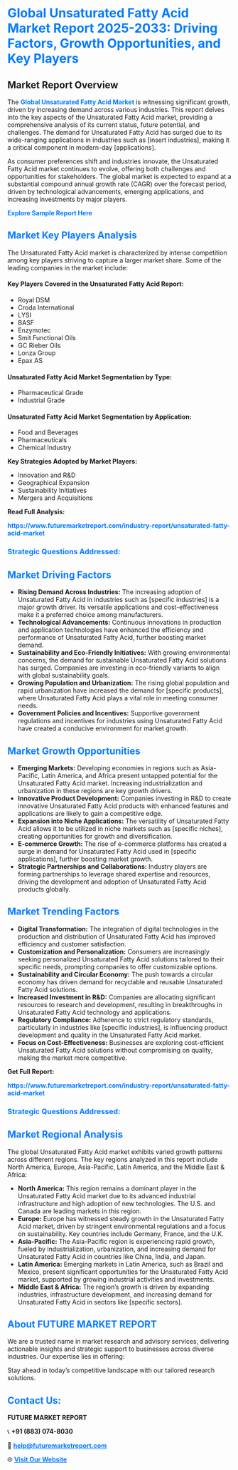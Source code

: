 <h1 style="color: #007BFF;">Global Unsaturated Fatty Acid Market Report 2025-2033: Driving Factors, Growth Opportunities, and Key Players</h1>

<section id="overview">
<h2>Market Report Overview</h2>
<p>The <a href="https://www.futuremarketreport.com/industry-report/unsaturated-fatty-acid-market" style="color: #007BFF; text-decoration: none;"><strong>Global Unsaturated Fatty Acid Market</strong></a> is witnessing significant growth, driven by increasing demand across various industries. This report delves into the key aspects of the Unsaturated Fatty Acid market, providing a comprehensive analysis of its current status, future potential, and challenges. The demand for Unsaturated Fatty Acid has surged due to its wide-ranging applications in industries such as [insert industries], making it a critical component in modern-day [applications].</p>
<p>As consumer preferences shift and industries innovate, the Unsaturated Fatty Acid market continues to evolve, offering both challenges and opportunities for stakeholders. The global market is expected to expand at a substantial compound annual growth rate (CAGR) over the forecast period, driven by technological advancements, emerging applications, and increasing investments by major players.</p>
</section>

<section id="overview">
<p><a href="https://www.futuremarketreport.com/request-sample/reportId=114506" style="color: #007BFF; text-decoration: none;"><strong>Explore Sample Report Here</strong></a></p>
</section>

<section id="key-players">
<h2 style="color: #007BFF;">Market Key Players Analysis</h2>
<p>The Unsaturated Fatty Acid market is characterized by intense competition among key players striving to capture a larger market share. Some of the leading companies in the market include:</p>
<h4>Key Players Covered in the Unsaturated Fatty Acid Report:</h4>
<ul><li>Royal DSM</li><li>Croda International</li><li>LYSI</li><li>BASF</li><li>Enzymotec</li><li>Smit Functional Oils</li><li>GC Rieber Oils</li><li>Lonza Group</li><li>Epax AS</li></ul>
<h4>Unsaturated Fatty Acid Market Segmentation by Type:</h4>
<ul><li>Pharmaceutical Grade</li><li>Industrial Grade</li></ul>

<h4>Unsaturated Fatty Acid Market Segmentation by Application:</h4>
<ul><li>Food and Beverages</li><li>Pharmaceuticals</li><li>Chemical Industry</li></ul>
<p><strong>Key Strategies Adopted by Market Players:</strong></p>
<ul>
<li>Innovation and R&D</li>
<li>Geographical Expansion</li>
<li>Sustainability Initiatives</li>
<li>Mergers and Acquisitions</li>
</ul>
</section>

<section>
<p><strong>Read Full Analysis: </strong></p><a href="https://www.futuremarketreport.com/industry-report/unsaturated-fatty-acid-market" style="color: #007BFF; text-decoration: none;"><strong>https://www.futuremarketreport.com/industry-report/unsaturated-fatty-acid-market</strong></a>
<h3 style="color: #007BFF;">Strategic Questions Addressed:</h3>
</section>

<section id="driving-factors">
<h2 style="color: #007BFF;">Market Driving Factors</h2>
<ul>
<li><strong>Rising Demand Across Industries:</strong> The increasing adoption of Unsaturated Fatty Acid in industries such as [specific industries] is a major growth driver. Its versatile applications and cost-effectiveness make it a preferred choice among manufacturers.</li>
<li><strong>Technological Advancements:</strong> Continuous innovations in production and application technologies have enhanced the efficiency and performance of Unsaturated Fatty Acid, further boosting market demand.</li>
<li><strong>Sustainability and Eco-Friendly Initiatives:</strong> With growing environmental concerns, the demand for sustainable Unsaturated Fatty Acid solutions has surged. Companies are investing in eco-friendly variants to align with global sustainability goals.</li>
<li><strong>Growing Population and Urbanization:</strong> The rising global population and rapid urbanization have increased the demand for [specific products], where Unsaturated Fatty Acid plays a vital role in meeting consumer needs.</li>
<li><strong>Government Policies and Incentives:</strong> Supportive government regulations and incentives for industries using Unsaturated Fatty Acid have created a conducive environment for market growth.</li>
</ul>
</section>

<section id="growth-opportunities">
<h2 style="color: #007BFF;">Market Growth Opportunities</h2>
<ul>
<li><strong>Emerging Markets:</strong> Developing economies in regions such as Asia-Pacific, Latin America, and Africa present untapped potential for the Unsaturated Fatty Acid market. Increasing industrialization and urbanization in these regions are key growth drivers.</li>
<li><strong>Innovative Product Development:</strong> Companies investing in R&D to create innovative Unsaturated Fatty Acid products with enhanced features and applications are likely to gain a competitive edge.</li>
<li><strong>Expansion into Niche Applications:</strong> The versatility of Unsaturated Fatty Acid allows it to be utilized in niche markets such as [specific niches], creating opportunities for growth and diversification.</li>
<li><strong>E-commerce Growth:</strong> The rise of e-commerce platforms has created a surge in demand for Unsaturated Fatty Acid used in [specific applications], further boosting market growth.</li>
<li><strong>Strategic Partnerships and Collaborations:</strong> Industry players are forming partnerships to leverage shared expertise and resources, driving the development and adoption of Unsaturated Fatty Acid products globally.</li>
</ul>
</section>

<section id="trending-factors">
<h2 style="color: #007BFF;">Market Trending Factors</h2>
<ul>
<li><strong>Digital Transformation:</strong> The integration of digital technologies in the production and distribution of Unsaturated Fatty Acid has improved efficiency and customer satisfaction.</li>
<li><strong>Customization and Personalization:</strong> Consumers are increasingly seeking personalized Unsaturated Fatty Acid solutions tailored to their specific needs, prompting companies to offer customizable options.</li>
<li><strong>Sustainability and Circular Economy:</strong> The push towards a circular economy has driven demand for recyclable and reusable Unsaturated Fatty Acid solutions.</li>
<li><strong>Increased Investment in R&D:</strong> Companies are allocating significant resources to research and development, resulting in breakthroughs in Unsaturated Fatty Acid technology and applications.</li>
<li><strong>Regulatory Compliance:</strong> Adherence to strict regulatory standards, particularly in industries like [specific industries], is influencing product development and quality in the Unsaturated Fatty Acid market.</li>
<li><strong>Focus on Cost-Effectiveness:</strong> Businesses are exploring cost-efficient Unsaturated Fatty Acid solutions without compromising on quality, making the market more competitive.</li>
</ul>
</section>

<section>
<p><strong>Get Full Report: </strong></p><a href="https://www.futuremarketreport.com/industry-report/unsaturated-fatty-acid-market" style="color: #007BFF; text-decoration: none;"><strong>https://www.futuremarketreport.com/industry-report/unsaturated-fatty-acid-market</strong></a>
<h3 style="color: #007BFF;">Strategic Questions Addressed:</h3>
</section>


<section id="regional-analysis">
<h2 style="color: #007BFF;">Market Regional Analysis</h2>
<p>The global Unsaturated Fatty Acid market exhibits varied growth patterns across different regions. The key regions analyzed in this report include North America, Europe, Asia-Pacific, Latin America, and the Middle East & Africa:</p>
<ul>
<li><strong>North America:</strong> This region remains a dominant player in the Unsaturated Fatty Acid market due to its advanced industrial infrastructure and high adoption of new technologies. The U.S. and Canada are leading markets in this region.</li>
<li><strong>Europe:</strong> Europe has witnessed steady growth in the Unsaturated Fatty Acid market, driven by stringent environmental regulations and a focus on sustainability. Key countries include Germany, France, and the U.K.</li>
<li><strong>Asia-Pacific:</strong> The Asia-Pacific region is experiencing rapid growth, fueled by industrialization, urbanization, and increasing demand for Unsaturated Fatty Acid in countries like China, India, and Japan.</li>
<li><strong>Latin America:</strong> Emerging markets in Latin America, such as Brazil and Mexico, present significant opportunities for the Unsaturated Fatty Acid market, supported by growing industrial activities and investments.</li>
<li><strong>Middle East & Africa:</strong> The region’s growth is driven by expanding industries, infrastructure development, and increasing demand for Unsaturated Fatty Acid in sectors like [specific sectors].</li>
</ul>
</section>

<footer>
<h2 style="color: #007BFF;">About FUTURE MARKET REPORT</h2>
<p>We are a trusted name in market research and advisory services, delivering actionable insights and strategic support to businesses across diverse industries. Our expertise lies in offering:</p>

<p>Stay ahead in today’s competitive landscape with our tailored research solutions.</p>

<h2 style="color: #007BFF;">Contact Us:</h2>
<p><strong>FUTURE MARKET REPORT</strong></p>
<p>📞 <strong>+91 (883) 074-8030</strong></p>
<p>📧 <strong><a href="mailto:help@futuremarketreport.com" style="color: #007BFF;">help@futuremarketreport.com</a></strong></p>
<p>🌐 <strong><a href="https://www.futuremarketreport.com/" style="color: #007BFF;">Visit Our Website</a></strong></p>
</footer>